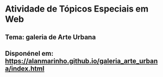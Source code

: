 # Atividade de Tópicos Especiais em Web
## Tema: galeria de Arte Urbana

## Disponénel em: https://alanmarinho.github.io/galeria_arte_urbana/index.html
